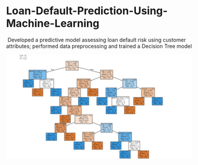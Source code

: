# Loan-Default-Prediction-Using-Machine-Learning
﻿ Developed a predictive model assessing loan default risk using customer attributes; performed data preprocessing and trained a Decision Tree model

  ![image alt](https://github.com/ManishaPeiris/Loan-Default-Prediction-Using-Machine-Learning/blob/main/Desicion%20Tree%20Structure.png?raw=true)
